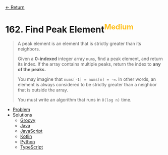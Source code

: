 [&larr; Return](https://hanggrian.github.io/grind-leetcode/)

# 162. Find Peak Element<sup style="color: rgb(255, 192, 30);">Medium</sup>

> A peak element is an element that is strictly greater than its neighbors.
>
> Given a **0-indexed** integer array `nums`, find a peak element, and return
  its index. If the array contains multiple peaks, return the index to **any of
  the peaks.**
>
> You may imagine that `nums[-1] = nums[n] = -∞`. In other words, an element is
  always considered to be strictly greater than a neighbor that is outside the
  array.
>
> You must write an algorithm that runs in `O(log n)` time.

- [Problem](https://leetcode.com/problems/find-peak-element/)
- Solutions
  - [Groovy](https://github.com/hanggrian/grind-leetcode/blob/main/groovy/src/main/groovy/problems101_200/FindPeakElement.groovy)
  - [Java](https://github.com/hanggrian/grind-leetcode/blob/main/java/src/main/java/problems101_200/FindPeakElement.java)
  - [JavaScript](https://github.com/hanggrian/grind-leetcode/blob/main/javascript/src/problems101_200/find-peak-element.js)
  - [Kotlin](https://github.com/hanggrian/grind-leetcode/blob/main/kotlin/src/main/kotlin/problems101_200/FindPeakElement.kt)
  - [Python](https://github.com/hanggrian/grind-leetcode/blob/main/python/src/problems101_200/find_peak_element.py)
  - [TypeScript](https://github.com/hanggrian/grind-leetcode/blob/main/typescript/src/problems101_200/find-peak-element.ts)
